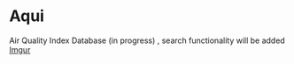 # Aqui
Air Quality Index Database (in progress) , search functionality will be added
[Imgur](https://i.imgur.com/rYFxurT.gifv)
